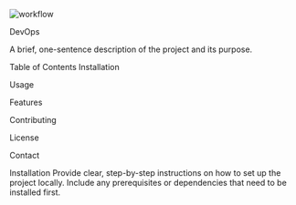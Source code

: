 ![workflow](https://github.com/<UserName>/<RepositoryName>/actions/workflows/main.yml/badge.svg)

DevOps

A brief, one-sentence description of the project and its purpose.

Table of Contents
Installation

Usage

Features

Contributing

License

Contact

Installation
Provide clear, step-by-step instructions on how to set up the project locally. Include any prerequisites or dependencies that need to be installed first.

